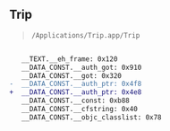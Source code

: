 ## Trip

> `/Applications/Trip.app/Trip`

```diff

   __TEXT.__eh_frame: 0x120
   __DATA_CONST.__auth_got: 0x910
   __DATA_CONST.__got: 0x320
-  __DATA_CONST.__auth_ptr: 0x4f8
+  __DATA_CONST.__auth_ptr: 0x4e8
   __DATA_CONST.__const: 0xb88
   __DATA_CONST.__cfstring: 0x40
   __DATA_CONST.__objc_classlist: 0x78

```

